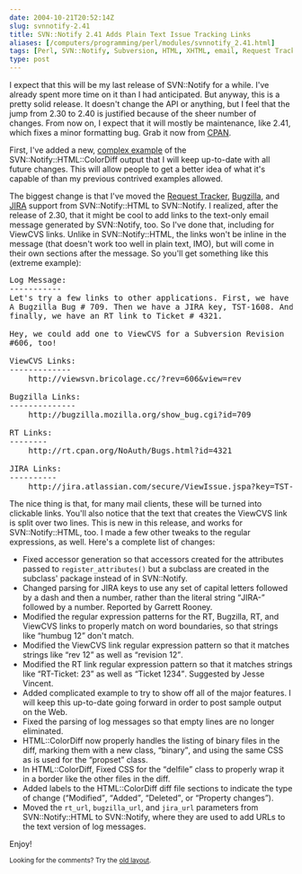 ```yaml
--- 
date: 2004-10-21T20:52:14Z
slug: svnnotify-2.41
title: SVN::Notify 2.41 Adds Plain Text Issue Tracking Links
aliases: [/computers/programming/perl/modules/svnnotify_2.41.html]
tags: [Perl, SVN::Notify, Subversion, HTML, XHTML, email, Request Tracker, Bugzilla, JIRA, ViewCVS]
type: post
---
```


<p>I expect that this will be my last release of SVN::Notify for a while. I've already spent more time on it than I had anticipated. But anyway, this is a pretty solid release. It doesn't change the API or anything, but I feel that the jump from 2.30 to 2.40 is justified because of the sheer number of changes. From now on, I expect that it will mostly be maintenance, like 2.41, which fixes a minor formatting bug. Grab it now from <a href="http://search.cpan.org/dist/SVN-Notify/" title="SVN::Notify on CPAN">CPAN</a>.</p>

<p>First, I've added a new, <a href="/computers/programming/perl/modules/svnnotify-2.40_colordiff_example.html" title="SVN::Notify 2.41 sample ColorDiff output">complex example</a> of the SVN::Notify::HTML::ColorDiff output that I will keep up-to-date with all future changes. This will allow people to get a better idea of what it's capable of than my previous contrived examples allowed.</p>

<p>The biggest change is that I've moved the <a href="http://www.bestpractical.com/rt/" title="RT at Best Practical">Request Tracker</a>, <a href="http://bugzilla.mozilla.org/" title="Bugzilla home page">Bugzilla</a>, and <a href="http://www.atlassian.com/software/jira/" title="JIRA Website">JIRA</a> support from SVN::Notify::HTML to SVN::Notify. I realized, after the release of 2.30, that it might be cool to add links to the text-only email message generated by SVN::Notify, too. So I've done that, including for ViewCVS links. Unlike in SVN::Notify::HTML, the links won't be inline in the message (that doesn't work too well in plain text, IMO), but will come in their own sections after the message. So you'll get something like this (extreme example):</p>

<pre>Log Message:
&#x002d;&#x002d;&#x002d;&#x002d;&#x002d;&#x002d;&#x002d;&#x002d;&#x002d;&#x002d;&#x002d;
Let's try a few links to other applications. First, we have
A Bugzilla Bug # 709. Then we have a JIRA key, TST-1608. And
finally, we have an RT link to Ticket # 4321.

Hey, we could add one to ViewCVS for a Subversion Revision
#606, too!

ViewCVS Links:
&#x002d;&#x002d;&#x002d;&#x002d;&#x002d;&#x002d;&#x002d;&#x002d;&#x002d;&#x002d;&#x002d;&#x002d;&#x002d;
    http://viewsvn.bricolage.cc/?rev=606&amp;view=rev

Bugzilla Links:
&#x002d;&#x002d;&#x002d;&#x002d;&#x002d;&#x002d;&#x002d;&#x002d;&#x002d;&#x002d;&#x002d;&#x002d;&#x002d;&#x002d;
    http://bugzilla.mozilla.org/show_bug.cgi?id=709

RT Links:
&#x002d;&#x002d;&#x002d;&#x002d;&#x002d;&#x002d;&#x002d;&#x002d;
    http://rt.cpan.org/NoAuth/Bugs.html?id=4321

JIRA Links:
&#x002d;&#x002d;&#x002d;&#x002d;&#x002d;&#x002d;&#x002d;&#x002d;&#x002d;&#x002d;
    http://jira.atlassian.com/secure/ViewIssue.jspa?key=TST-1608
</pre>

<p>The nice thing is that, for many mail clients, these will be turned into clickable links. You'll also notice that the text that creates the ViewCVS link is split over two lines. This is new in this release, and works for SVN::Notify::HTML, too. I made a few other tweaks to the regular expressions, as well. Here's a complete list of changes:</p>

<ul>
  <li>Fixed accessor generation so that accessors created for the
        attributes passed to <code>register_attributes()</code> but a subclass are
        created in the subclass' package instead of in SVN::Notify.</li>
  <li>Changed parsing for JIRA keys to use any set of capital letters
        followed by a dash and then a number, rather than the literal
        string <q>JIRA-</q> followed by a number. Reported by Garrett Rooney.</li>
  <li>Modified the regular expression patterns for the RT, Bugzilla,
        RT, and ViewCVS links to properly match on word boundaries, so
        that strings like <q>humbug 12</q> don't match.</li>
  <li>Modified the ViewCVS link regular expression pattern so that it
        matches strings like <q>rev 12</q> as well as <q>revision 12</q>.</li>
  <li>Modified the RT link regular expression pattern so that it
        matches strings like <q>RT-Ticket: 23</q> as well as <q>Ticket 1234</q>.
        Suggested by Jesse Vincent.</li>
  <li>Added complicated example to try to show off all of the major
        features. I will keep this up-to-date going forward in order to
        post sample output on the Web.</li>
  <li>Fixed the parsing of log messages so that empty lines are no
        longer eliminated.</li>
  <li>HTML::ColorDiff now properly handles the listing of binary files
        in the diff, marking them with a new class, <q>binary</q>, and using
        the same CSS as is used for the <q>propset</q> class.</li>
  <li>In HTML::ColorDiff, Fixed CSS for the <q>delfile</q> class to properly
        wrap it in a border like the other files in the diff.</li>
  <li>Added labels to the HTML::ColorDiff diff file sections to indicate
        the type of change (<q>Modified</q>, <q>Added</q>, <q>Deleted</q>, or <q>Property
        changes</q>).</li>
  <li>Moved the <code>rt_url</code>, <code>bugzilla_url</code>, and <code>jira_url</code> parameters from
        SVN::Notify::HTML to SVN::Notify, where they are used to add URLs
        to the text version of log messages.</li>
</ul>

<p>Enjoy!</p>

<p class="past"><small>Looking for the comments? Try the <a rel="nofollow" href="//past.justatheory.com/computers/programming/perl/modules/svnnotify_2.41.html">old layout</a>.</small></p>


